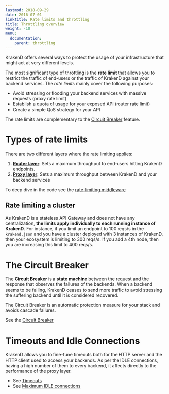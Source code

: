```yaml
---
lastmod: 2018-09-29
date: 2016-07-01
linktitle: Rate limits and throttling
title: Throttling overview
weight: -10
menu:
  documentation:
    parent: throttling
---
```

KrakenD offers several ways to protect the usage of your infrastructure that might act at very different levels.

The most significant type of throttling is the **rate limit** that allows you to restrict the traffic of end-users or the traffic of KrakenD against your backend services. The *rate limits* mainly cover the following purposes:

- Avoid stressing or flooding your backend services with massive requests (proxy rate limit)
- Establish a quota of usage for your exposed API (router rate limit)
- Create a simple QoS strategy for your API

The rate limits are complementary to the [Circuit Breaker](/docs/backends/circuit-breaker) feature.

# Types of rate limits
There are two different layers where the rate limiting applies:

1. **[Router layer](/docs/endpoints/rate-limit/)**: Sets a maximum throughput to end-users hitting KrakenD endpoints.
2. **[Proxy layer](/docs/backends/rate-limit/)**: Sets a maximum throughput between KrakenD and your backend services

To deep dive in the code see the [rate-limiting middleware](https://github.com/devopsfaith/krakend-ratelimit)

## Rate limiting a cluster
As KrakenD is a stateless API Gateway and does not have any centralization, **the limits apply individually to each running instance of KrakenD**. For instance, if you limit an endpoint to 100 reqs/s in the `krakend.json` and you have a cluster deployed with 3 instances of KrakenD, then your ecosystem is limiting to 300 reqs/s. If you add a 4th node, then you are increasing this limit to 400 reqs/s.

# The Circuit Breaker
The **Circuit Breaker** is a **state machine** between the request and the response that observes the failures of the backends. When a backend seems to be failing, KrakenD ceases to send more traffic to avoid stressing the suffering backend until it is considered recovered.

The Circuit Breaker is an automatic protection measure for your stack and avoids cascade failures.

See the [Circuit Breaker](/docs/backends/circuit-breaker/)

# Timeouts and Idle Connections
KrakenD allows you to fine-tune timeouts both for the HTTP server and the HTTP client used to access your backends. As per the IDLE connections, having a high number of them to every backend, it affects directly to the performance of the proxy layer.

- See [Timeouts](/docs/throttling/timeouts/)
- See [Maximum IDLE connections](/docs/throttling/max-idle-connections/)
